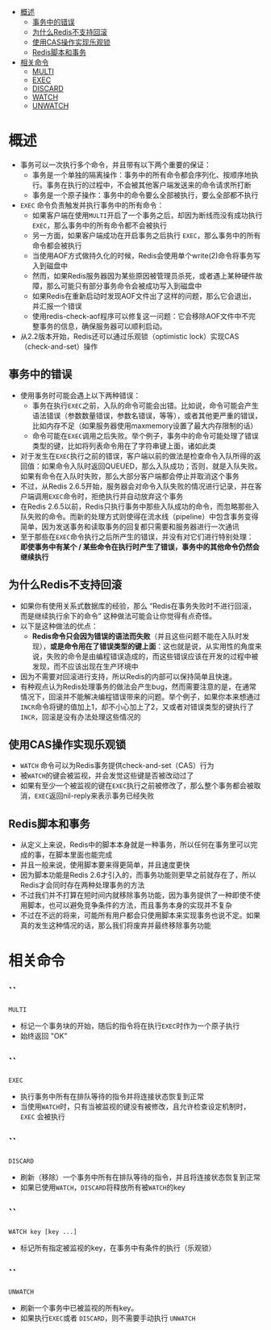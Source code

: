 - [概述](#概述)
  - [事务中的错误](#事务中的错误)
  - [为什么Redis不支持回滚](#为什么redis不支持回滚)
  - [使用CAS操作实现乐观锁](#使用cas操作实现乐观锁)
  - [Redis脚本和事务](#redis脚本和事务)
- [相关命令](#相关命令)
  - [MULTI](#multi)
  - [EXEC](#exec)
  - [DISCARD](#discard)
  - [WATCH](#watch)
  - [UNWATCH](#unwatch)

# 概述

- 事务可以一次执行多个命令，并且带有以下两个重要的保证：
  - 事务是一个单独的隔离操作：事务中的所有命令都会序列化、按顺序地执行。事务在执行的过程中，不会被其他客户端发送来的命令请求所打断
  - 事务是一个原子操作：事务中的命令要么全部被执行，要么全部都不执行
- `EXEC` 命令负责触发并执行事务中的所有命令：
  - 如果客户端在使用`MULTI`开启了一个事务之后，却因为断线而没有成功执行 `EXEC`，那么事务中的所有命令都不会被执行
  - 另一方面，如果客户端成功在开启事务之后执行 `EXEC`，那么事务中的所有命令都会被执行
  - 当使用AOF方式做持久化的时候，Redis会使用单个write(2)命令将事务写入到磁盘中
  - 然而，如果Redis服务器因为某些原因被管理员杀死，或者遇上某种硬件故障，那么可能只有部分事务命令会被成功写入到磁盘中
  - 如果Redis在重新启动时发现AOF文件出了这样的问题，那么它会退出，并汇报一个错误
  - 使用redis-check-aof程序可以修复这一问题：它会移除AOF文件中不完整事务的信息，确保服务器可以顺利启动。
- 从2.2版本开始，Redis还可以通过乐观锁（optimistic lock）实现CAS（check-and-set）操作

## 事务中的错误

- 使用事务时可能会遇上以下两种错误：
  - 事务在执行`EXEC`之前，入队的命令可能会出错。比如说，命令可能会产生语法错误（参数数量错误，参数名错误，等等），或者其他更严重的错误，比如内存不足（如果服务器使用maxmemory设置了最大内存限制的话）
  - 命令可能在`EXEC`调用之后失败。举个例子，事务中的命令可能处理了错误类型的键，比如将列表命令用在了字符串键上面，诸如此类
- 对于发生在`EXEC`执行之前的错误，客户端以前的做法是检查命令入队所得的返回值：如果命令入队时返回QUEUED，那么入队成功；否则，就是入队失败。如果有命令在入队时失败，那么大部分客户端都会停止并取消这个事务
- 不过，从Redis 2.6.5开始，服务器会对命令入队失败的情况进行记录，并在客户端调用`EXEC`命令时，拒绝执行并自动放弃这个事务
- 在Redis 2.6.5以前，Redis只执行事务中那些入队成功的命令，而忽略那些入队失败的命令。而新的处理方式则使得在流水线（pipeline）中包含事务变得简单，因为发送事务和读取事务的回复都只需要和服务器进行一次通讯
- 至于那些在`EXEC`命令执行之后所产生的错误，并没有对它们进行特别处理： **即使事务中有某个 / 某些命令在执行时产生了错误，事务中的其他命令仍然会继续执行**

## 为什么Redis不支持回滚

- 如果你有使用关系式数据库的经验，那么 “Redis在事务失败时不进行回滚，而是继续执行余下的命令” 这种做法可能会让你觉得有点奇怪。
- 以下是这种做法的优点：
  - **Redis命令只会因为错误的语法而失败**（并且这些问题不能在入队时发现），**或是命令用在了错误类型的键上面**：这也就是说，从实用性的角度来说，失败的命令是由编程错误造成的，而这些错误应该在开发的过程中被发现，而不应该出现在生产环境中
- 因为不需要对回滚进行支持，所以Redis的内部可以保持简单且快速。
- 有种观点认为Redis处理事务的做法会产生bug，然而需要注意的是，在通常情况下，回滚并不能解决编程错误带来的问题。举个例子，如果你本来想通过`INCR`命令将键的值加上1，却不小心加上了2，又或者对错误类型的键执行了 `INCR`，回滚是没有办法处理这些情况的

## 使用CAS操作实现乐观锁

- `WATCH` 命令可以为Redis事务提供check-and-set（CAS）行为
- 被`WATCH`的键会被监视，并会发觉这些键是否被改动过了
- 如果有至少一个被监视的键在`EXEC`执行之前被修改了，那么整个事务都会被取消，`EXEC`返回nil-reply来表示事务已经失败

## Redis脚本和事务

- 从定义上来说，Redis中的脚本本身就是一种事务，所以任何在事务里可以完成的事，在脚本里面也能完成
- 并且一般来说，使用脚本要来得更简单，并且速度更快
- 因为脚本功能是Redis 2.6才引入的，而事务功能则更早之前就存在了，所以Redis才会同时存在两种处理事务的方法
- 不过我们并不打算在短时间内就移除事务功能，因为事务提供了一种即使不使用脚本，也可以避免竞争条件的方法，而且事务本身的实现并不复杂
- 不过在不远的将来，可能所有用户都会只使用脚本来实现事务也说不定。如果真的发生这种情况的话，那么我们将废弃并最终移除事务功能

# 相关命令

## ``

```redis
MULTI
```

- 标记一个事务块的开始，随后的指令将在执行`EXEC`时作为一个原子执行
- 始终返回 "OK"

## ``

```redis
EXEC
```

- 执行事务中所有在排队等待的指令并将连接状态恢复到正常
- 当使用`WATCH`时，只有当被监视的键没有被修改，且允许检查设定机制时，`EXEC` 会被执行

## ``

```redis
DISCARD
```

- 刷新（移除）一个事务中所有在排队等待的指令，并且将连接状态恢复到正常
- 如果已使用`WATCH`，`DISCARD`将释放所有被`WATCH`的key

## ``

```redis
WATCH key [key ...]
```

- 标记所有指定被监视的key，在事务中有条件的执行（乐观锁）

## ``

```redis
UNWATCH
```

- 刷新一个事务中已被监视的所有key。
- 如果执行`EXEC`或者 `DISCARD`，则不需要手动执行 `UNWATCH`
